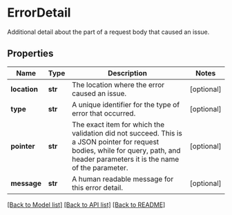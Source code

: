 # ErrorDetail

Additional detail about the part of a request body that caused an issue.

## Properties
Name | Type | Description | Notes
------------ | ------------- | ------------- | -------------
**location** | **str** | The location where the error caused an issue. | [optional] 
**type** | **str** | A unique identifier for the type of error that occurred. | [optional] 
**pointer** | **str** | The exact item for which the validation did not succeed. This is a JSON pointer for request bodies, while for query, path, and header parameters it is the name of the parameter. | [optional] 
**message** | **str** | A human readable message for this error detail. | [optional] 

[[Back to Model list]](../README.md#documentation-for-models) [[Back to API list]](../README.md#documentation-for-api-endpoints) [[Back to README]](../README.md)


